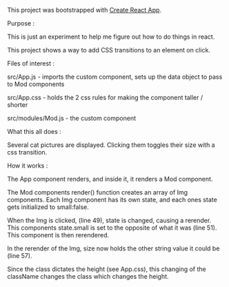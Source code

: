 This project was bootstrapped with [Create React App](https://github.com/facebookincubator/create-react-app).


Purpose :

This is just an experiment to help me figure out how to do things in react.

This project shows a way to add CSS transitions to an element on click.


Files of interest :

src/App.js - imports the custom component, sets up the data object to pass to Mod components

src/App.css - holds the 2 css rules for making the component taller / shorter

src/modules/Mod.js - the custom component 


What this all does :

Several cat pictures are displayed. Clicking them toggles their size with a css transition.


How it works :

The App component renders, and inside it, it renders a Mod component.

The Mod components render() function creates an array of Img components. Each Img component has its own state, and each ones state gets initialized to small:false.

When the Img is clicked, (line 49), state is changed, causing a rerender. This components state.small is set to the opposite of what it was (line 51). This component is then rerendered.

In the rerender of the Img, size now holds the other string value it could be (line 57). 

Since the class dictates the height (see App.css), this changing of the className changes the class which changes the height.



